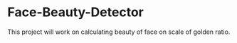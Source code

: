 # Face-Beauty-Detector

This project will work on calculating beauty of face on scale of golden ratio.
